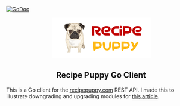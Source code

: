 [![GoDoc](https://godoc.org/github.com/zaracooper/recipepuppy?status.svg)](https://godoc.org/github.com/zaracooper/recipepuppy)
<p align="center">
    <img width="263" height="108" src="recipepuppy.png" alt="centered image" />
</p>

<h2 align="center">Recipe Puppy Go Client</h2>

This is a Go client for the [recipepuppy.com](http://www.recipepuppy.com/about/api/) REST API. I made this to illustrate downgrading and upgrading modules for [this article](https://zaracooper.github.io/blog). 
